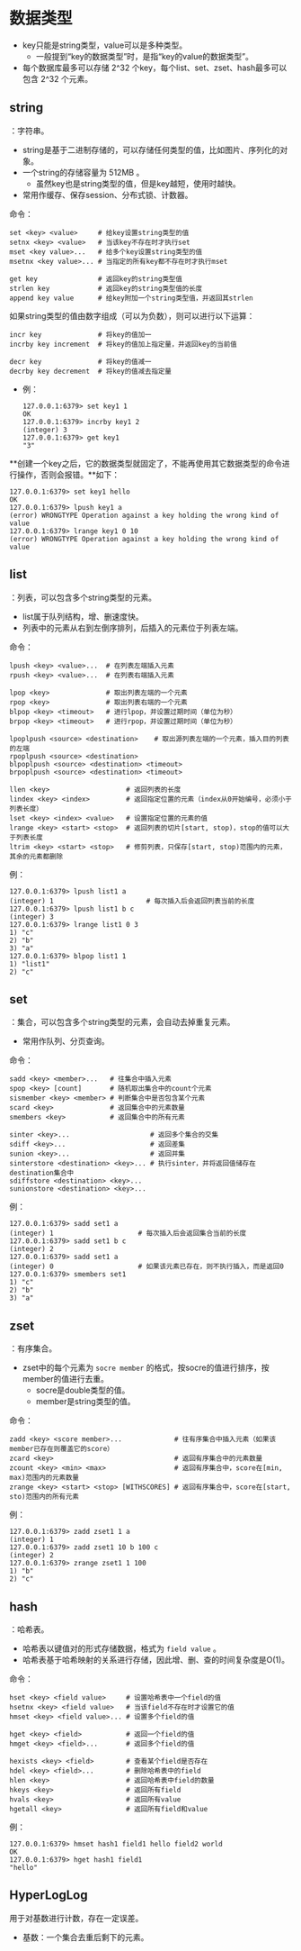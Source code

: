 
# 数据类型

- key只能是string类型，value可以是多种类型。
  - 一般提到“key的数据类型”时，是指“key的value的数据类型”。
- 每个数据库最多可以存储 2^32 个key，每个list、set、zset、hash最多可以包含 2^32 个元素。

## string

：字符串。
- string是基于二进制存储的，可以存储任何类型的值，比如图片、序列化的对象。
- 一个string的存储容量为 512MB 。
  - 虽然key也是string类型的值，但是key越短，使用时越快。
- 常用作缓存、保存session、分布式锁、计数器。

命令：
```
set <key> <value>     # 给key设置string类型的值
setnx <key> <value>   # 当该key不存在时才执行set
mset <key value>...   # 给多个key设置string类型的值
msetnx <key value>... # 当指定的所有key都不存在时才执行mset

get key               # 返回key的string类型值
strlen key            # 返回key的string类型值的长度
append key value      # 给key附加一个string类型值，并返回其strlen
```

如果string类型的值由数字组成（可以为负数），则可以进行以下运算：
```
incr key              # 将key的值加一
incrby key increment  # 将key的值加上指定量，并返回key的当前值

decr key              # 将key的值减一
decrby key decrement  # 将key的值减去指定量
```
- 例：
    ```
    127.0.0.1:6379> set key1 1
    OK
    127.0.0.1:6379> incrby key1 2
    (integer) 3
    127.0.0.1:6379> get key1
    "3"
    ```

**创建一个key之后，它的数据类型就固定了，不能再使用其它数据类型的命令进行操作，否则会报错。**如下：
```
127.0.0.1:6379> set key1 hello
OK
127.0.0.1:6379> lpush key1 a 
(error) WRONGTYPE Operation against a key holding the wrong kind of value
127.0.0.1:6379> lrange key1 0 10
(error) WRONGTYPE Operation against a key holding the wrong kind of value
```

## list

：列表，可以包含多个string类型的元素。
- list属于队列结构，增、删速度快。
- 列表中的元素从右到左倒序排列，后插入的元素位于列表左端。

命令：
```
lpush <key> <value>...  # 在列表左端插入元素
rpush <key> <value>...  # 在列表右端插入元素

lpop <key>              # 取出列表左端的一个元素
rpop <key>              # 取出列表右端的一个元素
blpop <key> <timeout>   # 进行lpop，并设置过期时间（单位为秒）
brpop <key> <timeout>   # 进行rpop，并设置过期时间（单位为秒）

lpoplpush <source> <destination>    # 取出源列表左端的一个元素，插入目的列表的左端
rpoplpush <source> <destination>
blpoplpush <source> <destination> <timeout>
brpoplpush <source> <destination> <timeout>

llen <key>                   # 返回列表的长度
lindex <key> <index>         # 返回指定位置的元素（index从0开始编号，必须小于列表长度）
lset <key> <index> <value>   # 设置指定位置的元素的值
lrange <key> <start> <stop>  # 返回列表的切片[start, stop)，stop的值可以大于列表长度
ltrim <key> <start> <stop>   # 修剪列表，只保存[start, stop)范围内的元素，其余的元素都删除
```

例：
```
127.0.0.1:6379> lpush list1 a
(integer) 1                       # 每次插入后会返回列表当前的长度
127.0.0.1:6379> lpush list1 b c
(integer) 3
127.0.0.1:6379> lrange list1 0 3
1) "c"
2) "b"
3) "a"
127.0.0.1:6379> blpop list1 1
1) "list1"
2) "c"
```

## set

：集合，可以包含多个string类型的元素，会自动去掉重复元素。
- 常用作队列、分页查询。

命令：
```
sadd <key> <member>...   # 往集合中插入元素
spop <key> [count]       # 随机取出集合中的count个元素
sismember <key> <member> # 判断集合中是否包含某个元素
scard <key>              # 返回集合中的元素数量
smembers <key>           # 返回集合中的所有元素

sinter <key>...                    # 返回多个集合的交集
sdiff <key>...                     # 返回差集
sunion <key>...                    # 返回并集
sinterstore <destination> <key>... # 执行sinter，并将返回值储存在destination集合中
sdiffstore <destination> <key>...
sunionstore <destination> <key>...
```

例：
```
127.0.0.1:6379> sadd set1 a
(integer) 1                     # 每次插入后会返回集合当前的长度
127.0.0.1:6379> sadd set1 b c
(integer) 2
127.0.0.1:6379> sadd set1 a
(integer) 0                     # 如果该元素已存在，则不执行插入，而是返回0
127.0.0.1:6379> smembers set1
1) "c"
2) "b"
3) "a"
```

## zset

：有序集合。
- zset中的每个元素为 `socre member` 的格式，按socre的值进行排序，按member的值进行去重。
  - socre是double类型的值。
  - member是string类型的值。

命令：
```
zadd <key> <score member>...             # 往有序集合中插入元素（如果该member已存在则覆盖它的score）
zcard <key>                              # 返回有序集合中的元素数量
zcount <key> <min> <max>                 # 返回有序集合中，score在[min, max)范围内的元素数量
zrange <key> <start> <stop> [WITHSCORES] # 返回有序集合中，score在[start, sto)范围内的所有元素
```

例：
```
127.0.0.1:6379> zadd zset1 1 a
(integer) 1
127.0.0.1:6379> zadd zset1 10 b 100 c
(integer) 2
127.0.0.1:6379> zrange zset1 1 100
1) "b"
2) "c"
```

## hash

：哈希表。
- 哈希表以键值对的形式存储数据，格式为 `field value` 。
- 哈希表基于哈希映射的关系进行存储，因此增、删、查的时间复杂度是O(1)。

命令：
```
hset <key> <field value>     # 设置哈希表中一个field的值
hsetnx <key> <field value>   # 当该field不存在时才设置它的值
hmset <key> <field value>... # 设置多个field的值

hget <key> <field>           # 返回一个field的值
hmget <key> <field>...       # 返回多个field的值

hexists <key> <field>        # 查看某个field是否存在
hdel <key> <field>...        # 删除哈希表中的field
hlen <key>                   # 返回哈希表中field的数量
hkeys <key>                  # 返回所有field
hvals <key>                  # 返回所有value
hgetall <key>                # 返回所有field和value
```

例：
```
127.0.0.1:6379> hmset hash1 field1 hello field2 world
OK
127.0.0.1:6379> hget hash1 field1
"hello"
```

## HyperLogLog

用于对基数进行计数，存在一定误差。
- 基数：一个集合去重后剩下的元素。
